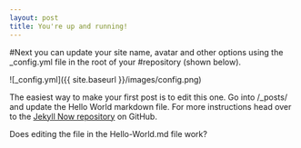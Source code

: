 ```yaml
---
layout: post
title: You're up and running!
---
```


#Next you can update your site name, avatar and other options using the _config.yml file in the root of your #repository (shown below).

![_config.yml]({{ site.baseurl }}/images/config.png)

The easiest way to make your first post is to edit this one. Go into /_posts/ and update the Hello World markdown file. For more instructions head over to the [Jekyll Now repository](https://github.com/barryclark/jekyll-now) on GitHub.

Does editing the file in the Hello-World.md file work?